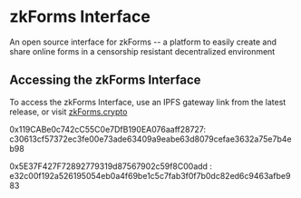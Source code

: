 # zkForms Interface

An open source interface for zkForms -- a platform to easily create and share online forms in a censorship resistant decentralized environment

## Accessing the zkForms Interface

To access the zkForms Interface, use an IPFS gateway link from the latest release, or visit [zkForms.crypto](http://zkforms.crypto/)

0x119CABe0c742cC55C0e7DfB190EA076aaff28727: c30613cf57372ec3fe00e73ade63409a9eabe63d8079cefae3632a75e7b4eb98

0x5E37F427F72892779319d87567902c59f8C00add : e32c00f192a526195054eb0a4f69be1c5c7fab3f0f7b0dc82ed6c9463afbe983
